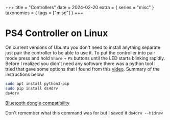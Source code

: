 +++
title = "Controllers"
date = 2024-02-20
extra = { series = "misc" }
taxonomies = { tags = ["misc"] }
+++

# PS4 Controller on Linux

On current versions of Ubuntu you don't need to install anything separate just pair the controller to be able to use it.
To put the controller into pair mode press and hold `Share` + `PS` buttons until the LED starts blinking rapidly.
Before I realized you didn't need any software there was a python tool I tried that gave some options that I found from this [video](https://youtu.be/LrpipgIH8Q8).
Summary of the instructions below

```sh
sudo apt install python3-pip
sudo pip install ds4drv
ds4drv
```

[Bluetooth dongle compatibility](https://github.com/chrippa/ds4drv/wiki/Bluetooth%20dongle%20compatibility)

Don't remember what this command was for but I saved it `ds4drv --hidraw`
